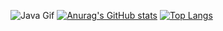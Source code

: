 
![Java Gif](https://user-images.githubusercontent.com/45304978/197178414-391a5285-2ea4-46ed-b6d9-58dfd9789fd1.gif)
[![Anurag's GitHub stats](https://github-readme-stats.vercel.app/api?username=Redeem-Grimm-Satoshi&show_icons=true&theme=radical)](https://github.com/anuraghazra/github-readme-stats)
[![Top Langs](https://github-readme-stats.vercel.app/api/top-langs/?username=Redeem-Grimm-Satoshi)](https://github.com/anuraghazra/github-readme-stats)


<!---
Redeem-Grimm-Satoshi/Redeem-Grimm-Satoshi is a ✨ special ✨ repository because its `README.md` (this file) appears on your GitHub profile.
You can click the Preview link to take a look at your changes.
--->
